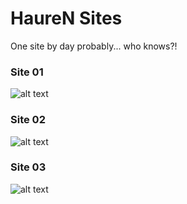 # HaureN Sites

One site by day probably... who knows?!

### Site 01

![alt text](https://huaren.github.io/Site01/Site01.png)

### Site 02

![alt text](https://huaren.github.io/Site02/Site02.png)

### Site 03

![alt text](https://huaren.github.io/Site03/Site03.png)
